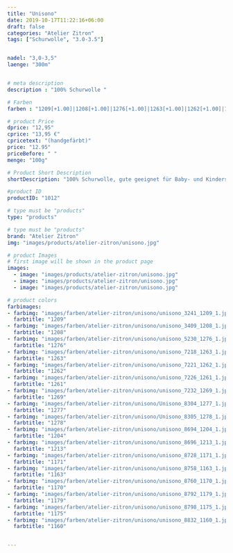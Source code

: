 ```yaml
---
title: "Unisono"
date: 2019-10-17T11:22:16+06:00
draft: false
categories: "Atelier Zitron"
tags: ["Schurwolle", "3.0-3.5"]	


nadel: "3,0-3,5" 
laenge: "300m"	


# meta description
description : "100% Schurwolle "

# Farben
farben : "1209[+1.00]|1208[+1.00]|1276[+1.00]|1263[+1.00]|1262[+1.00]|1261[+1.00]|1269[+1.00]|1277[+1.00]|1278[+1.00]|1204[+1.00]|1213[+1.00]|1171|1163|1170|1179|1175|1160"

# product Price
dprice: "12,95"
cprice: "13,95 €"
cpricetext: "(handgefärbt)"
price: "12.95"
priceBefore: " "
menge: "100g"

# Product Short Description
shortDescription: "100% Schurwolle, gute geeignet für Baby- und Kindersachen"

#product ID
productID: "1012"

# type must be "products"
type: "products"

# type must be "products"
brand: "Atelier Zitron"
img: "images/products/atelier-zitron/unisono.jpg"   

# product Images
# first image will be shown in the product page
images:
  - image: "images/products/atelier-zitron/unisono.jpg"
  - image: "images/products/atelier-zitron/unisono.jpg"
  - image: "images/products/atelier-zitron/unisono.jpg"

# product colors
farbimages:
- farbimg: "images/farben/atelier-zitron/unisono/unisono_3241_1209_1.jpg"	
  farbtitle: "1209"
- farbimg: "images/farben/atelier-zitron/unisono/unisono_3409_1208_1.jpg"	
  farbtitle: "1208"
- farbimg: "images/farben/atelier-zitron/unisono/unisono_5230_1276_1.jpg"	
  farbtitle: "1276"
- farbimg: "images/farben/atelier-zitron/unisono/unisono_7218_1263_1.jpg"	
  farbtitle: "1263"
- farbimg: "images/farben/atelier-zitron/unisono/unisono_7221_1262_1.jpg"	
  farbtitle: "1262"
- farbimg: "images/farben/atelier-zitron/unisono/unisono_7226_1261_1.jpg"	
  farbtitle: "1261"
- farbimg: "images/farben/atelier-zitron/unisono/unisono_7232_1269_1.jpg"	
  farbtitle: "1269"
- farbimg: "images/farben/atelier-zitron/unisono/Unisono_8304_1277_1.jpg"	
  farbtitle: "1277"
- farbimg: "images/farben/atelier-zitron/unisono/Unisono_8305_1278_1.jpg"	
  farbtitle: "1278"
- farbimg: "images/farben/atelier-zitron/unisono/unisono_8694_1204_1.jpg"	
  farbtitle: "1204"
- farbimg: "images/farben/atelier-zitron/unisono/unisono_8696_1213_1.jpg"	
  farbtitle: "1213"
- farbimg: "images/farben/atelier-zitron/unisono/unisono_8728_1171_1.jpg"	
  farbtitle: "1171"
- farbimg: "images/farben/atelier-zitron/unisono/unisono_8758_1163_1.jpg"	
  farbtitle: "1163"
- farbimg: "images/farben/atelier-zitron/unisono/unisono_8760_1170_1.jpg"	
  farbtitle: "1170"
- farbimg: "images/farben/atelier-zitron/unisono/unisono_8792_1179_1.jpg"	
  farbtitle: "1179"
- farbimg: "images/farben/atelier-zitron/unisono/unisono_8798_1175_1.jpg"	
  farbtitle: "1175"
- farbimg: "images/farben/atelier-zitron/unisono/unisono_8832_1160_1.jpg"	
  farbtitle: "1160"


---
```




